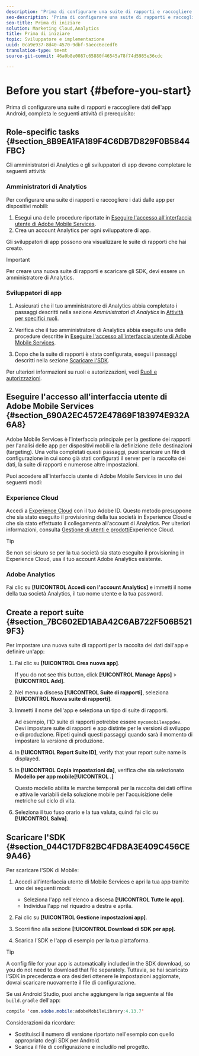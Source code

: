 ```yaml
---
description: 'Prima di configurare una suite di rapporti e raccogliere dati dell''app Android, completa le seguenti attività di prerequisito '
seo-description: 'Prima di configurare una suite di rapporti e raccogliere dati dell''app Android, completa le seguenti attività di prerequisito '
seo-title: Prima di iniziare
solution: Marketing Cloud,Analytics
title: Prima di iniziare
topic: Sviluppatore e implementazione
uuid: 0ca9e937-8d40-4570-9dbf-9aecc6ecedf6
translation-type: tm+mt
source-git-commit: 46a0b8e0087c65880f46545a78f74d5985e36cdc

---
```



# Before you start {#before-you-start}

Prima di configurare una suite di rapporti e raccogliere dati dell'app Android, completa le seguenti attività di prerequisito:

## Role-specific tasks {#section_8B9EA1FA189F4C6DB7D829F0B5844FBC}

Gli amministratori di Analytics e gli sviluppatori di app devono completare le seguenti attività:

### Amministratori di Analytics

Per configurare una suite di rapporti e raccogliere i dati dalle app per dispositivi mobili:

1. Esegui una delle procedure riportate in [Eseguire l'accesso all'interfaccia utente di Adobe Mobile Services](../getting-started/requirements.md#section_690A2EC4572E47869F183974E932A6A8).
1. Crea un account Analytics per ogni sviluppatore di app.

Gli sviluppatori di app possono ora visualizzare le suite di rapporti che hai creato.

>[!IMPORTANT]
>
>Per creare una nuova suite di rapporti e scaricare gli SDK, devi essere un amministratore di Analytics.

### Sviluppatori di app

1. Assicurati che il tuo amministratore di Analytics abbia completato i passaggi descritti nella sezione *Amministratori di Analytics* in [Attività per specifici ruoli](../getting-started/requirements.md#section_8B9EA1FA189F4C6DB7D829F0B5844FBC).

1. Verifica che il tuo amministratore di Analytics abbia eseguito una delle procedure descritte in [Eseguire l'accesso all'interfaccia utente di Adobe Mobile Services](../getting-started/requirements.md#section_690A2EC4572E47869F183974E932A6A8).
1. Dopo che la suite di rapporti è stata configurata, esegui i passaggi descritti nella sezione [Scaricare l'SDK](../getting-started/requirements.md#section_044C17DF82BC4FD8A3E409C456CE9A46).

Per ulteriori informazioni su ruoli e autorizzazioni, vedi [Ruoli e autorizzazioni](/help/using/gs/c-mob-roles-and-permissions.md).

## Eseguire l'accesso all'interfaccia utente di Adobe Mobile Services {#section_690A2EC4572E47869F183974E932A6A8}

Adobe Mobile Services è l'interfaccia principale per la gestione dei rapporti per l'analisi delle app per dispositivi mobili e la definizione delle destinazioni (targeting). Una volta completati questi passaggi, puoi scaricare un file di configurazione in cui sono già stati configurati il server per la raccolta dei dati, la suite di rapporti e numerose altre impostazioni.

Puoi accedere all'interfaccia utente di Adobe Mobile Services in uno dei seguenti modi:

### Experience Cloud

Accedi a [Experience Cloud](https://marketing.adobe.com) con il tuo Adobe ID. Questo metodo presuppone che sia stato eseguito il provisioning della tua società in Experience Cloud e che sia stato effettuato il collegamento all'account di Analytics. Per ulteriori informazioni, consulta [Gestione di utenti e prodotti](https://docs.adobe.com/content/help/en/core-services/interface/manage-users-and-products/admin-getting-started.html)Experience Cloud.

>[!TIP]
>
>Se non sei sicuro se per la tua società sia stato eseguito il provisioning in Experience Cloud, usa il tuo account Adobe Analytics esistente.

### Adobe Analytics

Fai clic su **[!UICONTROL Accedi con l'account Analytics]** e immetti il nome della tua società Analytics, il tuo nome utente e la tua password.

## Create a report suite {#section_7BC602ED1ABA42C6AB722F506B5219F3}

Per impostare una nuova suite di rapporti per la raccolta dei dati dall'app e definire un'app:

1. Fai clic su **[!UICONTROL Crea nuova app]**.

   If you do not see this button, click **[!UICONTROL Manage Apps]** &gt; **[!UICONTROL Add]**.

1. Nel menu a discesa **[!UICONTROL Suite di rapporti]**, seleziona **[!UICONTROL Nuova suite di rapporti]**.

1. Immetti il nome dell'app e seleziona un tipo di suite di rapporti.

   Ad esempio, l'ID suite di rapporti potrebbe essere `mycomobileappdev`. Devi impostare suite di rapporti e app distinte per le versioni di sviluppo e di produzione. Ripeti quindi questi passaggi quando sarà il momento di impostare la versione di produzione.
1. In **[!UICONTROL Report Suite ID]**, verify that your report suite name is displayed.
1. In **[!UICONTROL Copia impostazioni da]**, verifica che sia selezionato **Modello per app mobile[!UICONTROL .]**

   Questo modello abilita le marche temporali per la raccolta dei dati offline e attiva le variabili della soluzione mobile per l'acquisizione delle metriche sul ciclo di vita.

1. Seleziona il tuo fuso orario e la tua valuta, quindi fai clic su **[!UICONTROL Salva]**.

## Scaricare l'SDK {#section_044C17DF82BC4FD8A3E409C456CE9A46}

Per scaricare l'SDK di Mobile:

1. Accedi all'interfaccia utente di Mobile Services e apri la tua app tramite uno dei seguenti modi:

   * Seleziona l'app nell'elenco a discesa **[!UICONTROL Tutte le app].**
   * Individua l'app nel riquadro a destra e aprila.

1. Fai clic su **[!UICONTROL Gestione impostazioni app]**.
1. Scorri fino alla sezione **[!UICONTROL Download di SDK per app].**
1. Scarica l'SDK e l'app di esempio per la tua piattaforma.

>[!TIP]
>
>A config file for your app is automatically included in the SDK download, so you do not need to download that file separately. Tuttavia, se hai scaricato l'SDK in precedenza e ora desideri ottenere le impostazioni aggiornate, dovrai scaricare nuovamente il file di configurazione.

Se usi Android Studio, puoi anche aggiungere la riga seguente al file `build.gradle` dell'app:

```java
compile 'com.adobe.mobile:adobeMobileLibrary:4.13.7'
```

Considerazioni da ricordare:

* Sostituisci il numero di versione riportato nell'esempio con quello appropriato degli SDK per Android.
* Scarica il file di configurazione e includilo nel progetto.